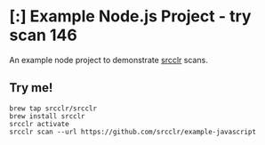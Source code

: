 # [:] Example Node.js Project - try scan 146

An example node project to demonstrate [srcclr](https://www.srcclr.com) scans.

## Try me!

```
brew tap srcclr/srcclr
brew install srcclr
srcclr activate
srcclr scan --url https://github.com/srcclr/example-javascript
```
